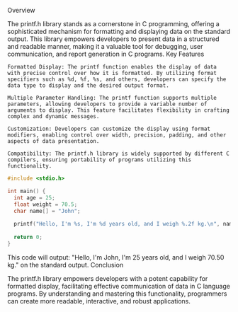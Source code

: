 Overview

The printf.h library stands as a cornerstone in C programming, offering a sophisticated mechanism for formatting and displaying data on the standard output. This library empowers developers to present data in a structured and readable manner, making it a valuable tool for debugging, user communication, and report generation in C programs.
Key Features

    Formatted Display: The printf function enables the display of data with precise control over how it is formatted. By utilizing format specifiers such as %d, %f, %s, and others, developers can specify the data type to display and the desired output format.

    Multiple Parameter Handling: The printf function supports multiple parameters, allowing developers to provide a variable number of arguments to display. This feature facilitates flexibility in crafting complex and dynamic messages.

    Customization: Developers can customize the display using format modifiers, enabling control over width, precision, padding, and other aspects of data presentation.

    Compatibility: The printf.h library is widely supported by different C compilers, ensuring portability of programs utilizing this functionality.
  ```.c
#include <stdio.h>

int main() {
    int age = 25;
    float weight = 70.5;
    char name[] = "John";
    
    printf("Hello, I'm %s, I'm %d years old, and I weigh %.2f kg.\n", name, age, weight);
    
    return 0;
}
```
This code will output: "Hello, I'm John, I'm 25 years old, and I weigh 70.50 kg." on the standard output.
Conclusion

The printf.h library empowers developers with a potent capability for formatted display, facilitating effective communication of data in C language programs. By understanding and mastering this functionality, programmers can create more readable, interactive, and robust applications.
